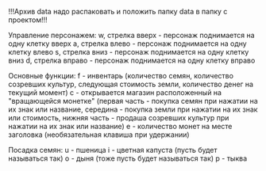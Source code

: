 !!!Архив data надо распаковать и положить папку data в папку с проектом!!!


Управление персонажем:
w, стрелка вверх - персонаж поднимается на одну клетку вверх
a, стрелка влево - персонаж поднимается на одну клетку влево
s, стрелка вниз - персонаж поднимается на одну клетку вниз 
d, стрелка вправо - персонаж поднимается на одну клетку вправо

Основные функции:
f - инвентарь (количество семян, количество созревших культур, следующая стоимость земли, количество денег на текущий момент)
с - открывается магазин расположенный на "вращающейся монетке" (первая часть - покупка семян при нажатии на их знак или название, 
                                                                середина - покупка земли при нажатии на их знак или стоимость,
                                                                нижняя часть - продаша созревших культур при нажатии на их знак или название)
e - количество монет на месте заголовка (необязательная клавиша при удержании)

Посадка семян:
u - пшеница
i - цветная капуста (пусть будет называться так)
o - дыня (тоже пусть будет называться так)
p - тыква
